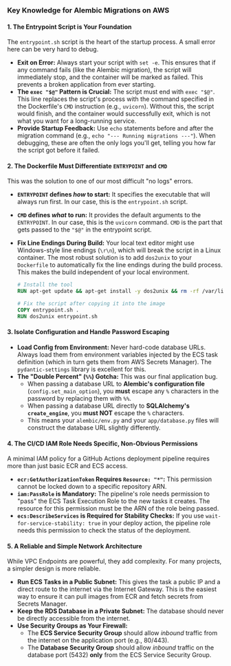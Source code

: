 ### Key Knowledge for Alembic Migrations on AWS

#### 1. The Entrypoint Script is Your Foundation

The `entrypoint.sh` script is the heart of the startup process. A small error here can be very hard to debug.

*   **Exit on Error:** Always start your script with `set -e`. This ensures that if any command fails (like the Alembic migration), the script will immediately stop, and the container will be marked as failed. This prevents a broken application from ever starting.
*   **The `exec "$@"` Pattern is Crucial:** The script must end with `exec "$@"`. This line replaces the script's process with the command specified in the Dockerfile's `CMD` instruction (e.g., `uvicorn`). Without this, the script would finish, and the container would successfully exit, which is not what you want for a long-running service.
*   **Provide Startup Feedback:** Use `echo` statements before and after the migration command (e.g., `echo "--- Running migrations ---"`). When debugging, these are often the only logs you'll get, telling you how far the script got before it failed.

#### 2. The Dockerfile Must Differentiate `ENTRYPOINT` and `CMD`

This was the solution to one of our most difficult "no logs" errors.

*   **`ENTRYPOINT` defines *how* to start:** It specifies the executable that will always run first. In our case, this is the `entrypoint.sh` script.
*   **`CMD` defines *what* to run:** It provides the default arguments to the `ENTRYPOINT`. In our case, this is the `uvicorn` command. `CMD` is the part that gets passed to the `"$@"` in the entrypoint script.
*   **Fix Line Endings During Build:** Your local text editor might use Windows-style line endings (`\r\n`), which will break the script in a Linux container. The most robust solution is to add `dos2unix` to your `Dockerfile` to automatically fix the line endings during the build process. This makes the build independent of your local environment.

    ```Dockerfile
    # Install the tool
    RUN apt-get update && apt-get install -y dos2unix && rm -rf /var/lib/apt/lists/*
    
    # Fix the script after copying it into the image
    COPY entrypoint.sh .
    RUN dos2unix entrypoint.sh
    ```

#### 3. Isolate Configuration and Handle Password Escaping

*   **Load Config from Environment:** Never hard-code database URLs. Always load them from environment variables injected by the ECS task definition (which in turn gets them from AWS Secrets Manager). The `pydantic-settings` library is excellent for this.
*   **The "Double Percent" (`%%`) Gotcha:** This was our final application bug.
    *   When passing a database URL to **Alembic's configuration file** (`config.set_main_option`), you **must** escape any `%` characters in the password by replacing them with `%%`.
    *   When passing a database URL directly to **SQLAlchemy's `create_engine`**, you **must NOT** escape the `%` characters.
    *   This means your `alembic/env.py` and your `app/database.py` files will construct the database URL slightly differently.

#### 4. The CI/CD IAM Role Needs Specific, Non-Obvious Permissions

A minimal IAM policy for a GitHub Actions deployment pipeline requires more than just basic ECR and ECS access.

*   **`ecr:GetAuthorizationToken` Requires `Resource: "*"`:** This permission cannot be locked down to a specific repository ARN.
*   **`iam:PassRole` is Mandatory:** The pipeline's role needs permission to "pass" the ECS Task Execution Role to the new tasks it creates. The resource for this permission must be the ARN of the role being passed.
*   **`ecs:DescribeServices` is Required for Stability Checks:** If you use `wait-for-service-stability: true` in your deploy action, the pipeline role needs this permission to check the status of the deployment.

#### 5. A Reliable and Simple Network Architecture

While VPC Endpoints are powerful, they add complexity. For many projects, a simpler design is more reliable.

*   **Run ECS Tasks in a Public Subnet:** This gives the task a public IP and a direct route to the internet via the Internet Gateway. This is the easiest way to ensure it can pull images from ECR and fetch secrets from Secrets Manager.
*   **Keep the RDS Database in a Private Subnet:** The database should never be directly accessible from the internet.
*   **Use Security Groups as Your Firewall:**
    *   The **ECS Service Security Group** should allow *inbound* traffic from the internet on the application port (e.g., 80/443).
    *   The **Database Security Group** should allow *inbound* traffic on the database port (5432) **only** from the ECS Service Security Group.
